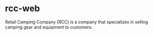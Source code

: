 # rcc-web
 Retail Camping Company (RCC) is a company that specializes in selling camping gear and equipment to customers.  
